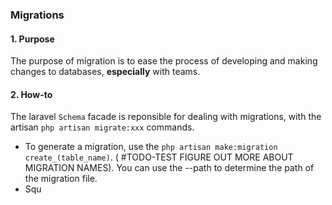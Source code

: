 ### Migrations

#### 1. Purpose
The purpose of migration is to ease the process of developing and making changes to databases, **especially** with teams. 

#### 2. How-to
The laravel `Schema` facade is reponsible for dealing with migrations, with the artisan `php artisan migrate:xxx` commands. 


- To generate a migration, use the `php artisan make:migration create_(table_name)`. ( #TODO-TEST FIGURE OUT MORE ABOUT MIGRATION NAMES). You can use the --path to determine the path of the migration file.
- Squ